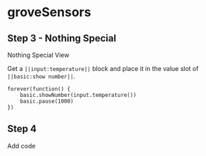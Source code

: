 # groveSensors

## Step 3 - Nothing Special 
Nothing Special View

Get a ``||input:temperature||`` block and place it in the value slot of ``||basic:show number||``.

```blocks
forever(function() {
    basic.showNumber(input.temperature())
    basic.pause(1000)
})
```

## Step 4
Add code